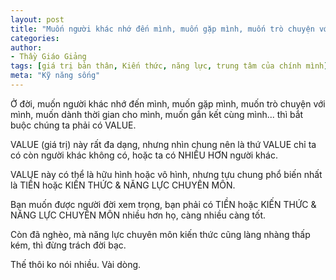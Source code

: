```yaml
---
layout: post
title: "Muốn người khác nhớ đến mình, muốn gặp mình, muốn trò chuyện với mình, muốn dành thời gian cho mình, muốn gắn kết cùng mình... thì bắt buộc chúng ta phải có VALUE."
categories:
author:
- Thầy Giáo Giảng
tags: [giá trị bản thân, Kiến thức, năng lực, trung tâm của chính mình]
meta: "Kỹ năng sống"
---
```

Ở đời, muốn người khác nhớ đến mình, muốn gặp mình, muốn trò chuyện với mình, muốn dành thời gian cho mình, muốn gắn kết cùng mình... thì bắt buộc chúng ta phải có VALUE.

VALUE (giá trị) này rất đa dạng, nhưng nhìn chung nên là thứ VALUE chỉ ta có còn người khác không có, hoặc ta có NHIỀU HƠN người khác.

VALUE này có thể là hữu hình hoặc vô hình, nhưng tựu chung phổ biến nhất là TIỀN hoặc KIẾN THỨC & NĂNG LỰC CHUYÊN MÔN.

Bạn muốn được người đời xem trọng, bạn phải có TIỀN hoặc KIẾN THỨC & NĂNG LỰC CHUYÊN MÔN nhiều hơn họ, càng nhiều càng tốt.

Còn đã nghèo, mà năng lực chuyên môn kiến thức cũng làng nhàng thấp kém, thì đừng trách đời bạc.

Thế thôi ko nói nhiều. Vài dòng.
<!--excerpt.s-->